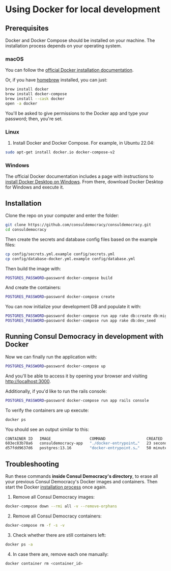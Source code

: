 # Using Docker for local development

## Prerequisites

Docker and Docker Compose should be installed on your machine. The installation process depends on your operating system.

### macOS

You can follow the [official Docker installation documentation](https://docs.docker.com/docker-for-mac/install/).

Or, if you have [homebrew](http://brew.sh) installed, you can just:

```bash
brew install docker
brew install docker-compose
brew install --cask docker
open -a docker
```

You'll be asked to give permissions to the Docker app and type your password; then, you're set.

### Linux

1. Install Docker and Docker Compose. For example, in Ubuntu 22.04:

```bash
sudo apt-get install docker.io docker-compose-v2
```

### Windows

The official Docker documentation includes a page with instructions to [install Docker Desktop on Windows](https://docs.docker.com/desktop/install/windows-install/). From there, download Docker Desktop for Windows and execute it.

## Installation

Clone the repo on your computer and enter the folder:

```bash
git clone https://github.com/consuldemocracy/consuldemocracy.git
cd consuldemocracy
```

Then create the secrets and database config files based on the example files:

```bash
cp config/secrets.yml.example config/secrets.yml
cp config/database-docker.yml.example config/database.yml
```

Then build the image with:

```bash
POSTGRES_PASSWORD=password docker-compose build
```

And create the containers:

```bash
POSTGRES_PASSWORD=password docker-compose create
```

You can now initialize your development DB and populate it with:

```bash
POSTGRES_PASSWORD=password docker-compose run app rake db:create db:migrate
POSTGRES_PASSWORD=password docker-compose run app rake db:dev_seed
```

## Running Consul Democracy in development with Docker

Now we can finally run the application with:

```bash
POSTGRES_PASSWORD=password docker-compose up
```

And you'll be able to access it by opening your browser and visiting [http://localhost:3000](http://localhost:3000).

Additionally, if you'd like to run the rails console:

```bash
POSTGRES_PASSWORD=password docker-compose run app rails console
```

To verify the containers are up execute:

```bash
docker ps
```

You should see an output similar to this:

```bash
CONTAINER ID   IMAGE                 COMMAND                  CREATED          STATUS          PORTS      NAMES
603ec83b78a6   consuldemocracy-app   "./docker-entrypoint…"   23 seconds ago   Up 22 seconds              consuldemocracy-app-run-afb6d68e2d99
d57fdd9637d6   postgres:13.16        "docker-entrypoint.s…"   50 minutes ago   Up 22 seconds   5432/tcp   consuldemocracy-database-1
```

## Troubleshooting

Run these commands **inside Consul Democracy's directory**, to erase all your previous Consul Democracy's Docker images and containers. Then start the Docker [installation process](#installation) once again.

1. Remove all Consul Democracy images:

```bash
docker-compose down --rmi all -v --remove-orphans
```

2. Remove all Consul Democracy containers:

```bash
docker-compose rm -f -s -v
```

3. Check whether there are still containers left:

```bash
docker ps -a
```

4. In case there are, remove each one manually:

```bash
docker container rm <container_id>
```
